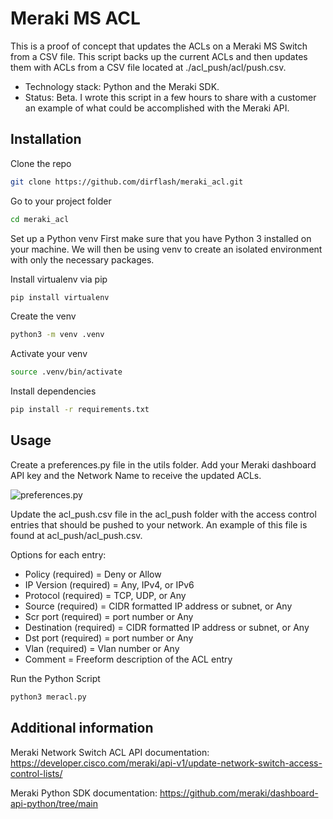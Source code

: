 # Meraki MS ACL

This is a proof of concept that updates the ACLs on a Meraki MS Switch from a CSV file. This script backs up the current ACLs and then updates them with ACLs from a CSV file located at ./acl_push/acl/push.csv.

- Technology stack: Python and the Meraki SDK.
- Status: Beta. I wrote this script in a few hours to share with a customer an example of what could be accomplished with the Meraki API.

## Installation

Clone the repo

```bash
git clone https://github.com/dirflash/meraki_acl.git
```

Go to your project folder

```bash
cd meraki_acl
```

Set up a Python venv
First make sure that you have Python 3 installed on your machine. We will then be using venv to create an isolated environment with only the necessary packages.

Install virtualenv via pip

```bash
pip install virtualenv
```

Create the venv

```bash
python3 -m venv .venv
```

Activate your venv

```bash
source .venv/bin/activate
```

Install dependencies

```bash
pip install -r requirements.txt
```

## Usage

Create a preferences.py file in the utils folder. Add your Meraki dashboard API key and the Network Name to receive the updated ACLs.

![preferences.py](https://github.com/dirflash/meraki_acl/assets/10964629/a08b5dcb-0134-49fd-8818-1880433e4e1b)

Update the acl_push.csv file in the acl_push folder with the access control entries that should be pushed to your network. An example
of this file is found at acl_push/acl_push.csv.

Options for each entry:

- Policy (required) = Deny or Allow
- IP Version (required) = Any, IPv4, or IPv6
- Protocol (required) = TCP, UDP, or Any
- Source (required) = CIDR formatted IP address or subnet, or Any
- Scr port (required) = port number or Any
- Destination (required) = CIDR formatted IP address or subnet, or Any
- Dst port (required) = port number or Any
- Vlan (required) = Vlan number or Any
- Comment = Freeform description of the ACL entry

Run the Python Script

```bash
python3 meracl.py
```

## Additional information

Meraki Network Switch ACL API documentation:
https://developer.cisco.com/meraki/api-v1/update-network-switch-access-control-lists/

Meraki Python SDK documentation:
https://github.com/meraki/dashboard-api-python/tree/main
